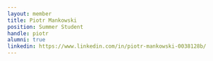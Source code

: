 ```yaml
---
layout: member
title: Piotr Mankowski
position: Summer Student
handle: piotr
alumni: true
linkedin: https://www.linkedin.com/in/piotr-mankowski-0038128b/
---
```


